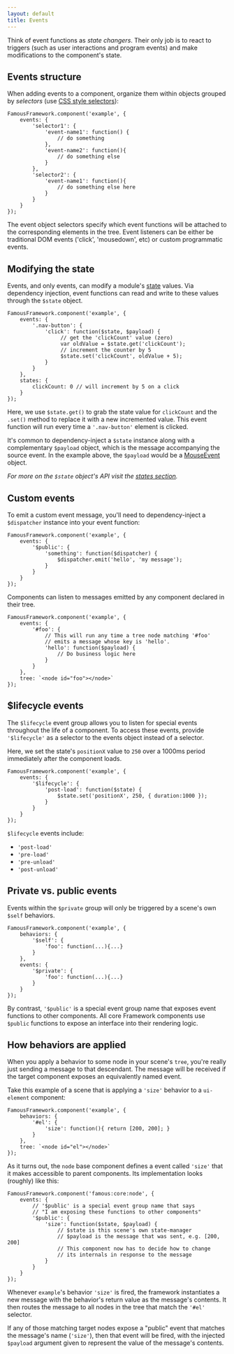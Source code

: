 ```yaml
---
layout: default
title: Events
---
```


Think of event functions as _state changers_. Their only job is to react to triggers (such as user interactions and program events) and make modifications to the component's state.

## Events structure

When adding events to a component, organize them within objects grouped by _selectors_ (use [CSS style selectors](https://developer.mozilla.org/en-US/docs/Web/Guide/CSS/Getting_Started/Selectors)):

    FamousFramework.component('example', {
        events: {
            'selector1': {
            	'event-name1': function() {
            	    // do something
            	},
            	'event-name2': function(){
            	    // do something else
            	}
            },
            'selector2': {
                'event-name1': function(){
                    // do something else here
                }	
            }
        }
    });

The event object selectors specify which event functions will be attached to the corresponding elements in the tree. Event listeners can be either be traditional DOM events ('click', 'mousedown', etc) or custom programmatic events. 

## Modifying the state

Events, and only events, can modify a module's [state](states.html) values. Via dependency injection, event functions can read and write to these values through the `$state` object.

    FamousFramework.component('example', {
        events: {
            '.nav-button': {
                'click': function($state, $payload) {
                     // get the 'clickCount' value (zero)
                     var oldValue = $state.get('clickCount');
                     // increment the counter by 5 
                     $state.set('clickCount', oldValue + 5);
                }
            }  	 
        },
        states: {
        	clickCount: 0 // will increment by 5 on a click
        }
    });

Here, we use `$state.get()` to grab the state value for `clickCount` and the `.set()` method to replace it with a new incremented value. This event function will run every time a `'.nav-button'` element is clicked. 

It's common to dependency-inject a `$state` instance along with a complementary `$payload` object, which is the message accompanying the source event. In the example above, the `$payload` would be a [MouseEvent](https://developer.mozilla.org/en-US/docs/Web/API/MouseEvent) object.

_For more on the `$state` object's API visit the [states section](states.html)._

## Custom events

To emit a custom event message, you'll need to dependency-inject a `$dispatcher` instance into your event function:

    FamousFramework.component('example', {
        events: {
            '$public': {
                'something': function($dispatcher) {
                    $dispatcher.emit('hello', 'my message');
                }
            }
        }
    });

Components can listen to messages emitted by any component declared in their tree.

    FamousFramework.component('example', {
        events: {
            '#foo': {
                // This will run any time a tree node matching '#foo'
                // emits a message whose key is 'hello'.
                'hello': function($payload) {
                    // Do business logic here
                }
            }
        },
        tree: `<node id="foo"></node>`
    });

## $lifecycle events

The `$lifecycle` event group allows you to listen for special events throughout the life of a component. To access these events, provide `'$lifecycle'` as a selector to the events object instead of a selector.

Here, we set the state's `positionX` value to `250` over a 1000ms period immediately after the component loads.
  
    FamousFramework.component('example', {
		events: {
	        '$lifecycle': {
	            'post-load': function($state) {
	                $state.set('positionX', 250, { duration:1000 });
	            }
	        }
		}
    });

`$lifecycle` events include:

- `'post-load'`
- `'pre-load'`
- `'pre-unload'`
- `'post-unload'`

## Private vs. public events

Events within the `$private` group will only be triggered by a scene's own `$self` behaviors.

    FamousFramework.component('example', {
        behaviors: {
            '$self': {
                'foo': function(...){...}
            }
        },
        events: {
            '$private': {
                'foo': function(...){...}
            }
        }
    });

By contrast, `'$public'` is a special event group name that exposes event functions to other components. All core Framework components use `$public` functions to expose an interface into their rendering logic.

## How behaviors are applied

When you apply a behavior to some node in your scene's `tree`, you're really just sending a message to that descendant. The message will be received if the target component exposes an equivalently named event.

Take this example of a scene that is applying a `'size'` behavior to a `ui-element` component:

    FamousFramework.component('example', {
        behaviors: {
            '#el': {
                'size': function(){ return [200, 200]; }
            }
        },
        tree: `<node id="el"></node>`
    });

As it turns out, the `node` base component defines a event called `'size'` that it makes accessible to parent components. Its implementation looks (roughly) like this:

    FamousFramework.component('famous:core:node', {
        events: {
            // '$public' is a special event group name that says
            // "I am exposing these functions to other components"
            '$public': {
                'size': function($state, $payload) {
                    // $state is this scene's own state-manager
                    // $payload is the message that was sent, e.g. [200, 200]
                    // This component now has to decide how to change
                    // its internals in response to the message
                }
            }
        }
    });

Whenever `example`'s behavior `'size'` is fired, the framework instantiates a new message with the behavior's return value as the message's contents. It then routes the message to all nodes in the tree that match the `'#el'` selector.

If any of those matching target nodes expose a "public" event that matches the message's name (`'size'`), then that event will be fired, with the injected `$payload` argument given to represent the value of the message's contents.
